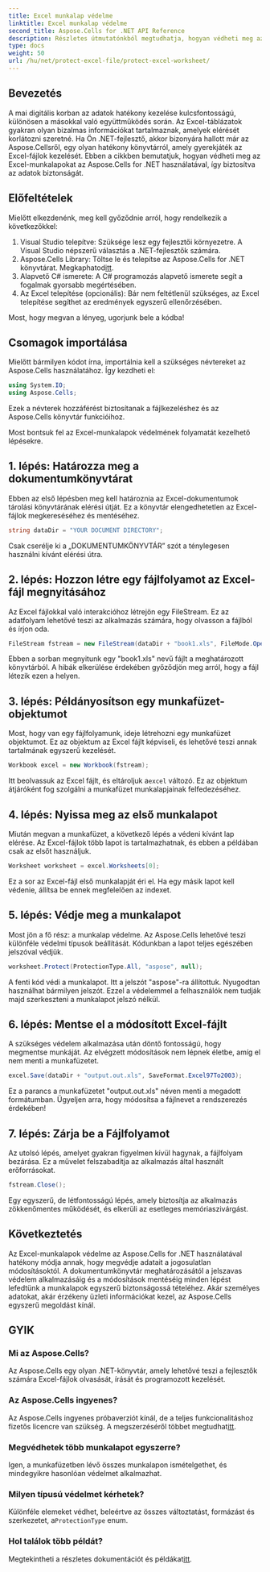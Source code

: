 ```yaml
---
title: Excel munkalap védelme
linktitle: Excel munkalap védelme
second_title: Aspose.Cells for .NET API Reference
description: Részletes útmutatónkból megtudhatja, hogyan védheti meg az Excel-munkalapokat az Aspose.Cells for .NET használatával. Gondoskodjon arról, hogy adatai biztonságosak és könnyen kezelhetők maradjanak.
type: docs
weight: 50
url: /hu/net/protect-excel-file/protect-excel-worksheet/
---
```

## Bevezetés

A mai digitális korban az adatok hatékony kezelése kulcsfontosságú, különösen a másokkal való együttműködés során. Az Excel-táblázatok gyakran olyan bizalmas információkat tartalmaznak, amelyek elérését korlátozni szeretné. Ha Ön .NET-fejlesztő, akkor bizonyára hallott már az Aspose.Cellsről, egy olyan hatékony könyvtárról, amely gyerekjáték az Excel-fájlok kezelését. Ebben a cikkben bemutatjuk, hogyan védheti meg az Excel-munkalapokat az Aspose.Cells for .NET használatával, így biztosítva az adatok biztonságát.

## Előfeltételek

Mielőtt elkezdenénk, meg kell győződnie arról, hogy rendelkezik a következőkkel:

1. Visual Studio telepítve: Szüksége lesz egy fejlesztői környezetre. A Visual Studio népszerű választás a .NET-fejlesztők számára.
2.  Aspose.Cells Library: Töltse le és telepítse az Aspose.Cells for .NET könyvtárat. Megkaphatod[itt](https://releases.aspose.com/cells/net/).
3. Alapvető C# ismerete: A C# programozás alapvető ismerete segít a fogalmak gyorsabb megértésében.
4. Az Excel telepítése (opcionális): Bár nem feltétlenül szükséges, az Excel telepítése segíthet az eredmények egyszerű ellenőrzésében.

Most, hogy megvan a lényeg, ugorjunk bele a kódba!

## Csomagok importálása

Mielőtt bármilyen kódot írna, importálnia kell a szükséges névtereket az Aspose.Cells használatához. Így kezdheti el:

```csharp
using System.IO;
using Aspose.Cells;
```

Ezek a névterek hozzáférést biztosítanak a fájlkezeléshez és az Aspose.Cells könyvtár funkcióihoz.

Most bontsuk fel az Excel-munkalapok védelmének folyamatát kezelhető lépésekre.

## 1. lépés: Határozza meg a dokumentumkönyvtárat

Ebben az első lépésben meg kell határoznia az Excel-dokumentumok tárolási könyvtárának elérési útját. Ez a könyvtár elengedhetetlen az Excel-fájlok megkereséséhez és mentéséhez.

```csharp
string dataDir = "YOUR DOCUMENT DIRECTORY";
```

Csak cserélje ki a „DOKUMENTUMKÖNYVTÁR” szót a ténylegesen használni kívánt elérési útra.

## 2. lépés: Hozzon létre egy fájlfolyamot az Excel-fájl megnyitásához

Az Excel fájlokkal való interakcióhoz létrejön egy FileStream. Ez az adatfolyam lehetővé teszi az alkalmazás számára, hogy olvasson a fájlból és írjon oda. 

```csharp
FileStream fstream = new FileStream(dataDir + "book1.xls", FileMode.Open);
```

Ebben a sorban megnyitunk egy "book1.xls" nevű fájlt a meghatározott könyvtárból. A hibák elkerülése érdekében győződjön meg arról, hogy a fájl létezik ezen a helyen.

## 3. lépés: Példányosítson egy munkafüzet-objektumot

Most, hogy van egy fájlfolyamunk, ideje létrehozni egy munkafüzet objektumot. Ez az objektum az Excel fájlt képviseli, és lehetővé teszi annak tartalmának egyszerű kezelését.

```csharp
Workbook excel = new Workbook(fstream);
```

 Itt beolvassuk az Excel fájlt, és eltároljuk a`excel` változó. Ez az objektum átjáróként fog szolgálni a munkafüzet munkalapjainak felfedezéséhez.

## 4. lépés: Nyissa meg az első munkalapot

Miután megvan a munkafüzet, a következő lépés a védeni kívánt lap elérése. Az Excel-fájlok több lapot is tartalmazhatnak, és ebben a példában csak az elsőt használjuk.

```csharp
Worksheet worksheet = excel.Worksheets[0];
```

Ez a sor az Excel-fájl első munkalapját éri el. Ha egy másik lapot kell védenie, állítsa be ennek megfelelően az indexet.

## 5. lépés: Védje meg a munkalapot

Most jön a fő rész: a munkalap védelme. Az Aspose.Cells lehetővé teszi különféle védelmi típusok beállítását. Kódunkban a lapot teljes egészében jelszóval védjük.

```csharp
worksheet.Protect(ProtectionType.All, "aspose", null);
```

A fenti kód védi a munkalapot. Itt a jelszót "aspose"-ra állítottuk. Nyugodtan használhat bármilyen jelszót. Ezzel a védelemmel a felhasználók nem tudják majd szerkeszteni a munkalapot jelszó nélkül.

## 6. lépés: Mentse el a módosított Excel-fájlt

A szükséges védelem alkalmazása után döntő fontosságú, hogy megmentse munkáját. Az elvégzett módosítások nem lépnek életbe, amíg el nem menti a munkafüzetet.

```csharp
excel.Save(dataDir + "output.out.xls", SaveFormat.Excel97To2003);
```

Ez a parancs a munkafüzetet "output.out.xls" néven menti a megadott formátumban. Ügyeljen arra, hogy módosítsa a fájlnevet a rendszerezés érdekében!

## 7. lépés: Zárja be a Fájlfolyamot

Az utolsó lépés, amelyet gyakran figyelmen kívül hagynak, a fájlfolyam bezárása. Ez a művelet felszabadítja az alkalmazás által használt erőforrásokat.

```csharp
fstream.Close();
```

Egy egyszerű, de létfontosságú lépés, amely biztosítja az alkalmazás zökkenőmentes működését, és elkerüli az esetleges memóriaszivárgást.

## Következtetés

Az Excel-munkalapok védelme az Aspose.Cells for .NET használatával hatékony módja annak, hogy megvédje adatait a jogosulatlan módosításoktól. A dokumentumkönyvtár meghatározásától a jelszavas védelem alkalmazásáig és a módosítások mentéséig minden lépést lefedtünk a munkalapok egyszerű biztonságossá tételéhez. Akár személyes adatokat, akár érzékeny üzleti információkat kezel, az Aspose.Cells egyszerű megoldást kínál.

## GYIK

### Mi az Aspose.Cells?
Az Aspose.Cells egy olyan .NET-könyvtár, amely lehetővé teszi a fejlesztők számára Excel-fájlok olvasását, írását és programozott kezelését.

### Az Aspose.Cells ingyenes?
 Az Aspose.Cells ingyenes próbaverziót kínál, de a teljes funkcionalitáshoz fizetős licencre van szükség. A megszerzéséről többet megtudhat[itt](https://purchase.aspose.com/buy).

### Megvédhetek több munkalapot egyszerre?
Igen, a munkafüzetben lévő összes munkalapon ismételgethet, és mindegyikre hasonlóan védelmet alkalmazhat.

### Milyen típusú védelmet kérhetek?
 Különféle elemeket védhet, beleértve az összes változtatást, formázást és szerkezetet, a`ProtectionType` enum.

### Hol találok több példát?
 Megtekintheti a részletes dokumentációt és példákat[itt](https://reference.aspose.com/cells/net/).